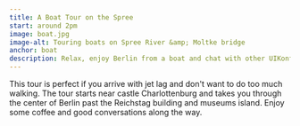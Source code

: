 ```yaml
---
title: A Boat Tour on the Spree
start: around 2pm
image: boat.jpg
image-alt: Touring boats on Spree River &amp; Moltke bridge
anchor: boat
description: Relax, enjoy Berlin from a boat and chat with other UIKonf participants.
---
```


<p>This tour is perfect if you arrive with jet lag and don't want to do too much walking. The tour starts near castle Charlottenburg and takes you through the center of Berlin past the Reichstag building and museums island. Enjoy some coffee and good conversations along the way.</p>


